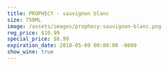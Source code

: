 ```yaml
---
title: PROPHECY - sauvignon blanc
size: 750ML
image: /assets/images/prophecy-sauvignon-blanc.png
reg_price: $10.99
special_price: $8.99
expiration_date: 2018-05-09 00:00:00 -0600
show_wine: true
---
```


